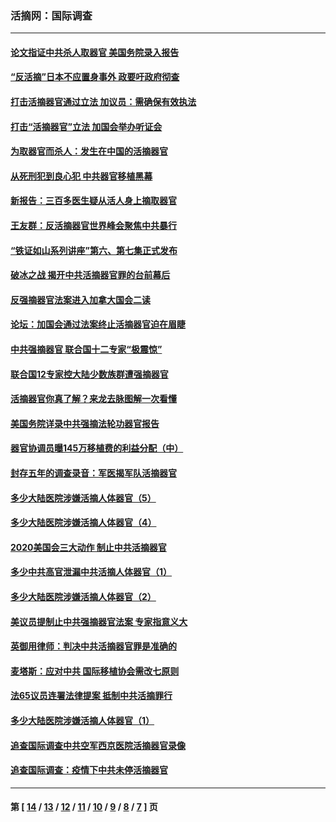 ### 活摘网：国际调查
---
#### [论文指证中共杀人取器官 美国务院录入报告](../../pages/nf5947/n13999890.md?05280430) 
#### [“反活摘”日本不应置身事外 政要吁政府彻查](../../pages/nf5947/n13971188.md?05280430) 
#### [打击活摘器官通过立法 加议员：需确保有效执法](../../pages/nf5947/n13886356.md?05280430) 
#### [打击“活摘器官”立法 加国会举办听证会](../../pages/nf5947/n13869362.md?05280430) 
#### [为取器官而杀人：发生在中国的活摘器官](../../pages/nf5947/n13794731.md?05280430) 
#### [从死刑犯到良心犯 中共器官移植黑幕](../../pages/nf5947/n13764669.md?05280430) 
#### [新报告：三百多医生疑从活人身上摘取器官](../../pages/nf5947/n13703044.md?05280430) 
#### [王友群：反活摘器官世界峰会聚焦中共暴行](../../pages/nf5947/n13250738.md?05280430) 
#### [“铁证如山系列讲座”第六、第七集正式发布](../../pages/nf5947/n13106287.md?05280430) 
#### [破冰之战 揭开中共活摘器官罪的台前幕后](../../pages/nf5947/n13082457.md?05280430) 
#### [反强摘器官法案进入加拿大国会二读](../../pages/nf5947/n13033450.md?05280430) 
#### [论坛：加国会通过法案终止活摘器官迫在眉睫](../../pages/nf5947/n13029839.md?05280430) 
#### [中共强摘器官 联合国十二专家“极震惊”](../../pages/nf5947/n13024313.md?05280430) 
#### [联合国12专家控大陆少数族群遭强摘器官](../../pages/nf5947/n13023877.md?05280430) 
#### [活摘器官你真了解？来龙去脉图解一次看懂](../../pages/nf5947/n13013820.md?05280430) 
#### [美国务院详录中共强摘法轮功器官报告](../../pages/nf5947/n12944519.md?05280430) 
#### [器官协调员曝145万移植费的利益分配（中）](../../pages/nf5947/n12894547.md?05280430) 
#### [封存五年的调查录音：军医揭军队活摘器官](../../pages/nf5947/n12798692.md?05280430) 
#### [多少大陆医院涉嫌活摘人体器官（5）](../../pages/nf5947/n12768383.md?05280430) 
#### [多少大陆医院涉嫌活摘人体器官（4）](../../pages/nf5947/n12664434.md?05280430) 
#### [2020美国会三大动作 制止中共活摘器官](../../pages/nf5947/n12682004.md?05280430) 
#### [多少中共高官泄漏中共活摘人体器官（1）](../../pages/nf5947/n12671234.md?05280430) 
#### [多少大陆医院涉嫌活摘人体器官（2）](../../pages/nf5947/n12655589.md?05280430) 
#### [美议员提制止中共强摘器官法案 专家指意义大](../../pages/nf5947/n12630561.md?05280430) 
#### [英御用律师：判决中共活摘器官罪是准确的](../../pages/nf5947/n12580740.md?05280430) 
#### [麦塔斯：应对中共 国际移植协会需改七原则](../../pages/nf5947/n12514711.md?05280430) 
#### [法65议员连署法律提案 抵制中共活摘罪行](../../pages/nf5947/n12437047.md?05280430) 
#### [多少大陆医院涉嫌活摘人体器官（1）](../../pages/nf5947/n12414284.md?05280430) 
#### [追查国际调查中共空军西京医院活摘器官录像](../../pages/nf5947/n12348837.md?05280430) 
#### [追查国际调查：疫情下中共未停活摘器官](../../pages/nf5947/n12273415.md?05280430) 

---
#### 第 [ [14](./14.md?05280430) / [13](./13.md?05280430) / [12](./12.md?05280430) / [11](./11.md?05280430) / [10](./10.md?05280430) / [9](./9.md?05280430) / [8](./8.md?05280430) / [7](./7.md?05280430) ] 页
